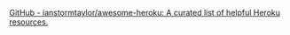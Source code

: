
[GitHub - ianstormtaylor/awesome-heroku: A curated list of helpful Heroku resources.](https://github.com/ianstormtaylor/awesome-heroku)
